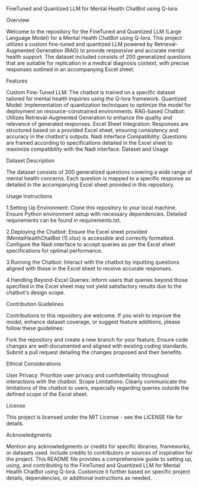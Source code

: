 FineTuned and Quantized LLM for Mental Health ChatBot using Q-lora

Overview

Welcome to the repository for the FineTuned and Quantized LLM (Large Language Model) for a Mental Health ChatBot using Q-lora. This project utilizes a custom fine-tuned and quantized LLM powered by Retrieval-Augmented Generation (RAG) to provide responsive and accurate mental health support. The dataset included consists of 200 generalized questions that are suitable for replication in a medical diagnosis context, with precise responses outlined in an accompanying Excel sheet.

Features

Custom Fine-Tuned LLM: The chatbot is trained on a specific dataset tailored for mental health inquiries using the Q-lora framework.
Quantized Model: Implementation of quantization techniques to optimize the model for deployment on resource-constrained environments.
RAG-based Chatbot: Utilizes Retrieval-Augmented Generation to enhance the quality and relevance of generated responses.
Excel Sheet Integration: Responses are structured based on a provided Excel sheet, ensuring consistency and accuracy in the chatbot's outputs.
Nadi Interface Compatibility: Questions are framed according to specifications detailed in the Excel sheet to maximize compatibility with the Nadi interface.
Dataset and Usage

Dataset Description

The dataset consists of 200 generalized questions covering a wide range of mental health concerns. Each question is mapped to a specific response as detailed in the accompanying Excel sheet provided in this repository.

Usage Instructions


1.Setting Up Environment:
Clone this repository to your local machine.
Ensure Python environment setup with necessary dependencies. Detailed requirements can be found in requirements.txt.

2.Deploying the Chatbot:
Ensure the Excel sheet provided (MentalHealthChatBot (1).xlsx) is accessible and correctly formatted.
Configure the Nadi interface to accept queries as per the Excel sheet specifications for optimal performance.

3.Running the Chatbot:
Interact with the chatbot by inputting questions aligned with those in the Excel sheet to receive accurate responses.

4.Handling Beyond-Excel Queries:
Inform users that queries beyond those specified in the Excel sheet may not yield satisfactory results due to the chatbot's design scope.

Contribution Guidelines

Contributions to this repository are welcome. If you wish to improve the model, enhance dataset coverage, or suggest feature additions, please follow these guidelines:


Fork the repository and create a new branch for your feature.
Ensure code changes are well-documented and aligned with existing coding standards.
Submit a pull request detailing the changes proposed and their benefits.


Ethical Considerations

User Privacy: Prioritize user privacy and confidentiality throughout interactions with the chatbot.
Scope Limitations: Clearly communicate the limitations of the chatbot to users, especially regarding queries outside the defined scope of the Excel sheet.

License

This project is licensed under the MIT License - see the LICENSE file for details.

Acknowledgments

Mention any acknowledgments or credits for specific libraries, frameworks, or datasets used.
Include credits to contributors or sources of inspiration for the project.
This README file provides a comprehensive guide to setting up, using, and contributing to the FineTuned and Quantized LLM for Mental Health ChatBot using Q-lora. Customize it further based on specific project details, dependencies, or additional instructions as needed.
